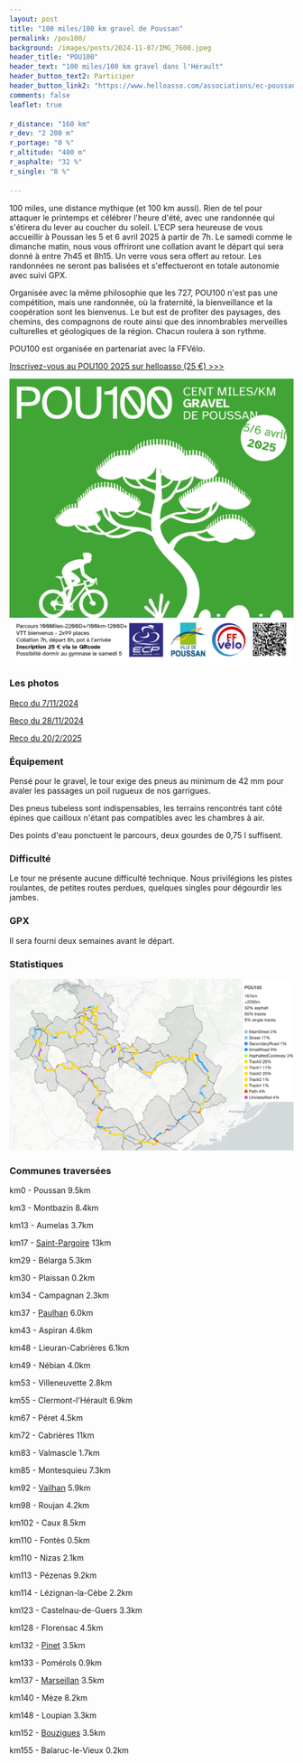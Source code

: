 ```yaml
---
layout: post
title: "100 miles/100 km gravel de Poussan"
permalink: /pou100/
background: /images/posts/2024-11-07/IMG_7600.jpeg
header_title: "POU100"
header_text: "100 miles/100 km gravel dans l'Hérault"
header_button_text2: Participer
header_button_link2: "https://www.helloasso.com/associations/ec-poussan/evenements/100-miles-gravel-de-poussan"
comments: false
leaflet: true

r_distance: "160 km"
r_dev: "2 200 m"
r_portage: "0 %"
r_altitude: "400 m"
r_asphalte: "32 %"
r_single: "8 %"

---
```


100 miles, une distance mythique (et 100 km aussi). Rien de tel pour attaquer le printemps et célébrer l'heure d'été, avec une randonnée qui s'étirera du lever au coucher du soleil. L'ECP sera heureuse de vous accueillir à Poussan les 5 et 6 avril 2025 à partir de 7h. Le samedi comme le dimanche matin, nous vous offriront une collation avant le départ qui sera donné à entre 7h45 et 8h15. Un verre vous sera offert au retour. Les randonnées ne seront pas balisées et s'effectueront en totale autonomie avec suivi GPX.

Organisée avec la même philosophie que les 727, POU100 n'est pas une compétition, mais une randonnée, où la fraternité, la bienveillance et la coopération sont les bienvenus. Le but est de profiter des paysages, des chemins, des compagnons de route ainsi que des innombrables merveilles culturelles et géologiques de la région. Chacun roulera à son rythme.

POU100 est organisée en partenariat avec la FFVélo.

<p><a href="https://www.helloasso.com/associations/ec-poussan/evenements/100-miles-gravel-de-poussan" class="hotlink">Inscrivez-vous au POU100 2025 sur helloasso (25 €) >>></a></p>

![POU100 l'affiche](/images/pou100/100m.png)

### Les photos

[Reco du 7/11/2024](/posts/2024-11-07/)

[Reco du 28/11/2024](/posts/2024-11-28/)

[Reco du 20/2/2025](/posts/2025-02-20/)

### Équipement

Pensé pour le gravel, le tour exige des pneus au minimum de 42 mm pour avaler les passages un poil rugueux de nos garrigues. 

Des pneus tubeless sont indispensables, les terrains rencontrés tant côté épines que cailloux n'étant pas compatibles avec les chambres à air.

Des points d'eau ponctuent le parcours, deux gourdes de 0,75 l suffisent.

### Difficulté

Le tour ne présente aucune difficulté technique. Nous privilégions les pistes roulantes, de petites routes perdues, quelques singles pour dégourdir les jambes.

<h3 id="gpx">GPX</h3>

Il sera fourni deux semaines avant le départ.

### Statistiques

![POU100 statistiques](/images/pou100/pou100-stats.png)


### Communes traversées

km0 - Poussan 9.5km

km3 - Montbazin 8.4km

km13 - Aumelas 3.7km

km17 - [Saint-Pargoire](http://www.ville-saintpargoire.com) 13km

km29 - Bélarga 5.3km

km30 - Plaissan 0.2km

km34 - Campagnan 2.3km

km37 - [Paulhan](https://www.paulhan.fr/) 6.0km

km43 - Aspiran 4.6km

km48 - Lieuran-Cabrières 6.1km

km49 - Nébian 4.0km

km53 - Villeneuvette 2.8km

km55 - Clermont-l'Hérault 6.9km

km67 - Péret 4.5km

km72 - Cabrières 11km

km83 - Valmascle 1.7km

km85 - Montesquieu 7.3km

km92 - [Vailhan](https://www.hauts-cantons.com/vailhan) 5.9km

km98 - Roujan 4.2km

km102 - Caux 8.5km

km110 - Fontès 0.5km

km110 - Nizas 2.1km

km113 - Pézenas 9.2km

km114 - Lézignan-la-Cèbe 2.2km

km123 - Castelnau-de-Guers 3.3km

km128 - Florensac 4.5km

km132 - [Pinet](https://www.pinet-mairie.fr/) 3.5km

km133 - Pomérols 0.9km

km137 - [Marseillan](https://www.ville-marseillan.fr/) 3.5km

km140 - Mèze 8.2km

km148 - Loupian 3.3km

km152 - [Bouzigues](http://www.bouzigues.fr) 3.5km

km155 - Balaruc-le-Vieux 0.2km
